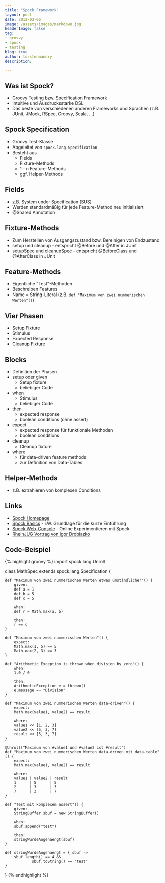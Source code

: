 ```yaml
---
title: "Spock Framework"
layout: post
date: 2012-03-06
image: /assets/images/markdown.jpg
headerImage: false
tag:
- grovvy
- spock
- testing
blog: true
author: torstenmandry
description:  

---
```


Was ist Spock?
--------------

* Groovy Testing bzw. Specification Framework
* Intuitive und Ausdrucksstarke DSL
* Das beste von verschiedenen anderen Frameworks und Sprachen 
(z.B. JUnit, JMock, RSpec, Groovy, Scala, ...)

Spock Specification
-------------------

* Groovy Test-Klasse
* Abgeleitet von `spock.lang.Specification`
* Besteht aus
    * Fields
    * Fixture-Methods
    * 1 - n Feature-Methods
    * ggf. Helper-Methods

Fields
------

* z.B. System under Specification (SUS)
* Werden standardmäßig für jede Feature-Method neu initialisiert
* @Shared Annotation

Fixture-Methods
---------------

* Zum Herstellen von Ausgangszustand bzw. Bereinigen von Endzustand
* setup und cleanup - entspricht @Before und @After in JUnit
* setupSpec und cleanupSpec - entspricht @BeforeClass und @AfterClass in JUnit

Feature-Methods
---------------

* Eigentliche "Test"-Methoden
* Beschreiben Features
* Name = String-Literal (z.B. `def "Maximum von zwei nummerischen Werten"()`)

Vier Phasen
-----------

* Setup Fixture
* Stimulus
* Expected Response
* Cleanup Fixture

Blocks
------

* Definition der Phasen
* setup oder given
    * Setup fixture
    * beliebiger Code
* when
    * Stimulus
    * beliebiger Code
* then
    * expected response
    * boolean conditions (ohne assert)
* expect
    * expected response für funktionale Methoden
    * boolean conditions
* cleanup
    * Cleanup fixture
* where
    * für data-driven feature methods
    * zur Definition von Data-Tables

Helper-Methods
--------------

* z.B. extrahieren von komplexen Conditions

Links
-----

* [Spock Homepage](http://code.google.com/p/spock/)
* [Spock Basics](http://code.google.com/p/spock/wiki/SpockBasics) - i.W. Grundlage für die kurze Einführung
* [Spock Web-Console](http://meetspock.appspot.com/?id=9001) - Online Experimentieren mit Spock
* [RheinJUG Vortrag von Igor Drobiazko](http://rheinjug.de/videos/gse.lectures.app/Talk.html#Spock)

Code-Beispiel
-------------

{% highlight groovy %}
import spock.lang.Unroll

class MathSpec extends spock.lang.Specification {

    def "Maximum von zwei nummerischen Werten etwas umständlicher"() {
        given:
        def a = 1
        def b = 5
        def c = 5

        when:
        def r = Math.max(a, b)

        then:
        r == c
    }

    def "Maximum von zwei nummerischen Werten"() {
        expect:
        Math.max(1, 5) == 5
        Math.max(2, 3) == 3
    }

    def "Arithmetic Exception is thrown when division by zero"() {
        when:
        1.0 / 0

        then:
        ArithmeticException e = thrown()
        e.message =~ "Division"
    }

    def "Maximum von zwei nummerischen Werten data-driven"() {
        expect:
        Math.max(value1, value2) == result

        where:
        value1 << [1, 2, 3]
        value2 << [5, 3, 7]
        result << [5, 3, 7]
    }

    @Unroll("Maximum von #value1 und #value2 ist #result")
    def "Maximum von zwei nummerischen Werten data-driven mit data-table"() {
        expect:
        Math.max(value1, value2) == result

        where:
        value1 | value2 | result
        1      | 5      | 5
        2      | 3      | 3
        7      | 3      | 7
    }

    def "Test mit komplexem assert"() {
        given:
        StringBuffer sbuf = new StringBuffer()

        when:
        sbuf.append("test")

        then:
        stringWurdeAngehaengt(sbuf)
    }

    def stringWurdeAngehaengt = { sbuf ->
        sbuf.length() == 4 &&
                sbuf.toString() == "test"
    }
}
{% endhighlight %}